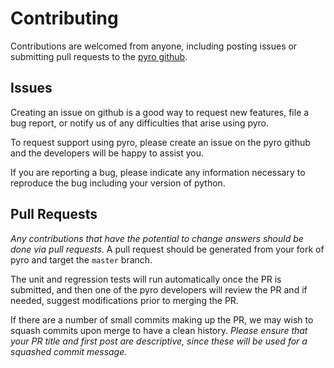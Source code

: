 # Contributing

Contributions are welcomed from anyone, including posting issues or
submitting pull requests to the [pyro github](https://github.com/zingale/pyro).

## Issues

Creating an issue on github is a good way to request new features,
file a bug report, or notify us of any difficulties that arise using
pyro.

To request support using pyro, please create an issue on the pyro
github and the developers will be happy to assist you.

If you are reporting a bug, please indicate any information necessary
to reproduce the bug including your version of python.

## Pull Requests

*Any contributions that have the potential to change answers should be
done via pull requests.* A pull request should be generated from your
fork of pyro and target the `master` branch.

The unit and regression tests will run automatically once the PR is
submitted, and then one of the pyro developers will review the PR and
if needed, suggest modifications prior to merging the PR.

If there are a number of small commits making up the PR, we may wish
to squash commits upon merge to have a clean history.  *Please ensure
that your PR title and first post are descriptive, since these will be
used for a squashed commit message.*
